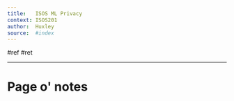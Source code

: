 ```yaml
---
title:   ISOS ML Privacy
context: ISOS201
author:  Huxley
source:  #index
---
```


#ref #ret 

---


# Page o' notes



